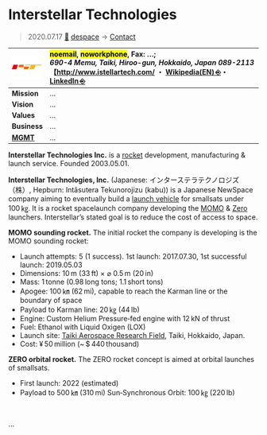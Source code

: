 # Interstellar Technologies
> 2020.07.17 [🚀](../index/index.md) [despace](index.md) → [Contact](contact.md)

|[![](f/con/i/interstellar_tech_logo1_thumb.png)](f/con/i/interstellar_tech_logo1.png)|<mark>noemail</mark>, <mark>noworkphone</mark>, Fax: …;<br> *690-4 Memu, Taiki, Hiroo-gun, Hokkaido, Japan 089-2113*<br> 【<http://www.istellartech.com/> ・ [Wikipedia(EN) ⎆](https://en.wikipedia.org/wiki/Interstellar_Technologies)・ [LinkedIn ⎆](https://www.linkedin.com/company/isterllar/)|
|:--|:--|
|**Mission**|…|
|**Vision**|…|
|**Values**|…|
|**Business**|…|
|**[MGMT](mgmt.md)**|…|

**Interstellar Technologies Inc.** is a [rocket](lv.md) development, manufacturing & launch service. Founded 2003.05.01.

**Interstellar Technologies, Inc.** (Japanese: インターステラテクノロジズ（株）, Hepburn: Intāsutera Tekunorojizu (kabu)) is a Japanese NewSpace company aiming to eventually build a [launch vehicle](lv.md) for smallsats under 100 ㎏. It is a rocket spacelaunch company developing the [MOMO](momo.md) & [Zero](Zero.md) launchers. Interstellar’s stated goal is to reduce the cost of access to space.

**MOMO sounding rocket.** The initial rocket the company is developing is the MOMO sounding rocket:

   - Launch attempts: 5 (1 success). 1st launch: 2017.07.30, 1st successful launch: 2019.05.03
   - Dimensions: 10 m (33 ft) × ⌀ 0.5 m (20 in)
   - Mass: 1 tonne (0.98 long tons; 1.1 short tons)
   - Apogee: 100 ㎞ (62 mi), capable to reach the Karman line or the boundary of space
   - Payload to Karman line: 20 ㎏ (44 lb)
   - Engine: Custom Helium Pressure‑fed engine with 12 kN of thrust
   - Fuel: Ethanol with Liquid Oxigen (LOX)
   - Launch site: [Taiki Aerospace Research Field](taiki.md), Taiki, Hokkaido, Japan.
   - Cost: ¥ 50 million (~ $ 440 thousand)

**ZERO orbital rocket.** The ZERO rocket concept is aimed at orbital launches of smallsats.

   - First launch: 2022 (estimated)
   - Payload to 500 ㎞ (310 mi) Sun‑Synchronous Orbit: 100 ㎏ (220 lb)

<p style="page-break-after:always"> </p>

…
